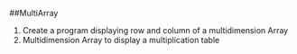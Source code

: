 ##MultiArray
1. Create a program displaying row and column 
of a multidimension Array 
2. Multidimension Array to display a 
multiplication table
